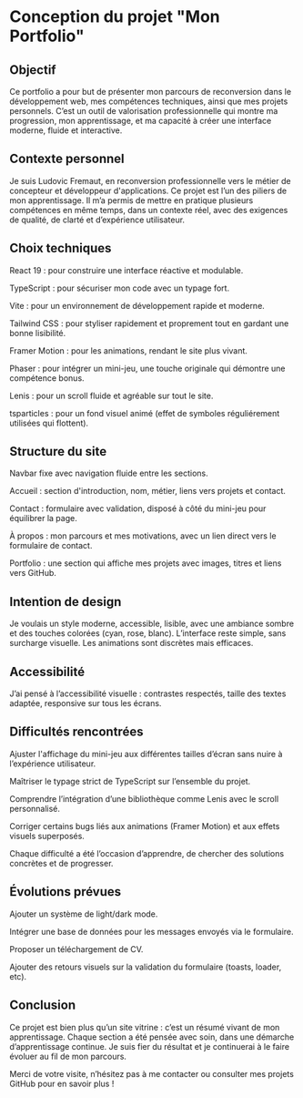 # Conception du projet "Mon Portfolio"


## Objectif

Ce portfolio a pour but de présenter mon parcours de reconversion dans le développement web, mes compétences techniques, ainsi que mes projets personnels. C’est un outil de valorisation professionnelle qui montre ma progression, mon apprentissage, et ma capacité à créer une interface moderne, fluide et interactive.


## Contexte personnel

Je suis Ludovic Fremaut, en reconversion professionnelle vers le métier de concepteur et développeur d'applications. Ce projet est l’un des piliers de mon apprentissage. Il m’a permis de mettre en pratique plusieurs compétences en même temps, dans un contexte réel, avec des exigences de qualité, de clarté et d’expérience utilisateur.


## Choix techniques

React 19 : pour construire une interface réactive et modulable.

TypeScript : pour sécuriser mon code avec un typage fort.

Vite : pour un environnement de développement rapide et moderne.

Tailwind CSS : pour styliser rapidement et proprement tout en gardant une bonne lisibilité.

Framer Motion : pour les animations, rendant le site plus vivant.

Phaser : pour intégrer un mini-jeu, une touche originale qui démontre une compétence bonus. <!-- Générée avec IA j'avais l'idée pas le savoir -->

 Lenis : pour un scroll fluide et agréable sur tout le site. <!-- Recherche pour scroll plus doux que scroll-behavior:smooth -->

tsparticles : pour un fond visuel animé (effet de symboles réguliérement utilisées qui flottent).


## Structure du site

Navbar fixe avec navigation fluide entre les sections.

Accueil : section d'introduction, nom, métier, liens vers projets et contact.

Contact : formulaire avec validation, disposé à côté du mini-jeu pour équilibrer la page.

À propos : mon parcours et mes motivations, avec un lien direct vers le formulaire de contact.

Portfolio : une section qui affiche mes projets avec images, titres et liens vers GitHub.


## Intention de design

Je voulais un style moderne, accessible, lisible, avec une ambiance sombre et des touches colorées (cyan, rose, blanc). L’interface reste simple, sans surcharge visuelle. Les animations sont discrètes mais efficaces.


## Accessibilité

J’ai pensé à l’accessibilité visuelle : contrastes respectés, taille des textes adaptée, responsive sur tous les écrans.


## Difficultés rencontrées

Ajuster l'affichage du mini-jeu aux différentes tailles d’écran sans nuire à l’expérience utilisateur.

Maîtriser le typage strict de TypeScript sur l’ensemble du projet.

Comprendre l’intégration d’une bibliothèque comme Lenis avec le scroll personnalisé.

Corriger certains bugs liés aux animations (Framer Motion) et aux effets visuels superposés.

Chaque difficulté a été l’occasion d’apprendre, de chercher des solutions concrètes et de progresser.


## Évolutions prévues

Ajouter un système de light/dark mode.

Intégrer une base de données pour les messages envoyés via le formulaire.

Proposer un téléchargement de CV.

Ajouter des retours visuels sur la validation du formulaire (toasts, loader, etc).


## Conclusion

Ce projet est bien plus qu’un site vitrine : c’est un résumé vivant de mon apprentissage. Chaque section a été pensée avec soin, dans une démarche d’apprentissage continue. Je suis fier du résultat et je continuerai à le faire évoluer au fil de mon parcours.

Merci de votre visite, n’hésitez pas à me contacter ou consulter mes projets GitHub pour en savoir plus !

